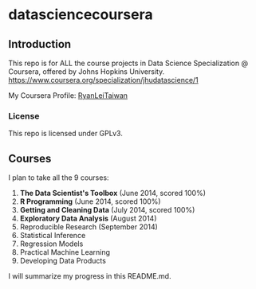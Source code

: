 datasciencecoursera
===================

## Introduction
This repo is for ALL the course projects in Data Science Specialization @ Coursera, offered by Johns Hopkins University.
https://www.coursera.org/specialization/jhudatascience/1

My Coursera Profile: [RyanLeiTaiwan](https://www.coursera.org/user/i/f5a617a5122f65d7569968c21d0943e6)

### License
This repo is licensed under GPLv3.

## Courses
I plan to take all the 9 courses:

1. **The Data Scientist's Toolbox** (June 2014, scored 100%)
2. **R Programming** (June 2014, scored 100%)
3. **Getting and Cleaning Data** (July 2014, scored 100%)
4. **Exploratory Data Analysis** (August 2014)
5. Reproducible Research (September 2014)
6. Statistical Inference
7. Regression Models
8. Practical Machine Learning
9. Developing Data Products

I will summarize my progress in this README.md.
